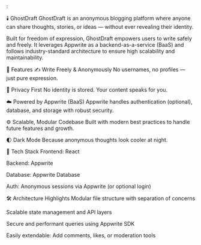 :

🕯️ GhostDraft
GhostDraft is an anonymous blogging platform where anyone can share thoughts, stories, or ideas — without ever revealing their identity.

Built for freedom of expression, GhostDraft empowers users to write safely and freely. It leverages Appwrite as a backend-as-a-service (BaaS) and follows industry-standard architecture to ensure high scalability and maintainability.

🚀 Features
✍️ Write Freely & Anonymously
No usernames, no profiles — just pure expression.

🔐 Privacy First
No identity is stored. Your content speaks for you.

☁️ Powered by Appwrite (BaaS)
Appwrite handles authentication (optional), database, and storage with robust security.

⚙️ Scalable, Modular Codebase
Built with modern best practices to handle future features and growth.

🌓 Dark Mode
Because anonymous thoughts look cooler at night.

🧱 Tech Stack
Frontend: React 

Backend: Appwrite

Database: Appwrite Database

Auth: Anonymous sessions via Appwrite (or optional login)


🛠️ Architecture Highlights
Modular file structure with separation of concerns

Scalable state management and API layers

Secure and performant queries using Appwrite SDK

Easily extendable: Add comments, likes, or moderation tools

